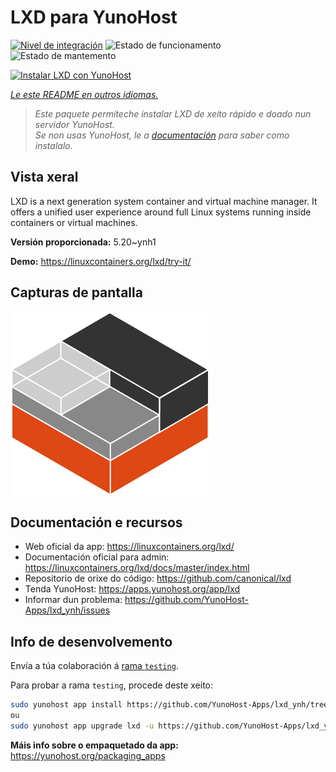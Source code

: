 <!--
NOTA: Este README foi creado automáticamente por <https://github.com/YunoHost/apps/tree/master/tools/readme_generator>
NON debe editarse manualmente.
-->

# LXD para YunoHost

[![Nivel de integración](https://dash.yunohost.org/integration/lxd.svg)](https://dash.yunohost.org/appci/app/lxd) ![Estado de funcionamento](https://ci-apps.yunohost.org/ci/badges/lxd.status.svg) ![Estado de mantemento](https://ci-apps.yunohost.org/ci/badges/lxd.maintain.svg)

[![Instalar LXD con YunoHost](https://install-app.yunohost.org/install-with-yunohost.svg)](https://install-app.yunohost.org/?app=lxd)

*[Le este README en outros idiomas.](./ALL_README.md)*

> *Este paquete permíteche instalar LXD de xeito rápido e doado nun servidor YunoHost.*  
> *Se non usas YunoHost, le a [documentación](https://yunohost.org/install) para saber como instalalo.*

## Vista xeral

LXD is a next generation system container and virtual machine manager. It offers a unified user experience around full Linux systems running inside containers or virtual machines.

**Versión proporcionada:** 5.20~ynh1

**Demo:** <https://linuxcontainers.org/lxd/try-it/>

## Capturas de pantalla

![Captura de pantalla de LXD](./doc/screenshots/LXD-logo.png)

## Documentación e recursos

- Web oficial da app: <https://linuxcontainers.org/lxd/>
- Documentación oficial para admin: <https://linuxcontainers.org/lxd/docs/master/index.html>
- Repositorio de orixe do código: <https://github.com/canonical/lxd>
- Tenda YunoHost: <https://apps.yunohost.org/app/lxd>
- Informar dun problema: <https://github.com/YunoHost-Apps/lxd_ynh/issues>

## Info de desenvolvemento

Envía a túa colaboración á [rama `testing`](https://github.com/YunoHost-Apps/lxd_ynh/tree/testing).

Para probar a rama `testing`, procede deste xeito:

```bash
sudo yunohost app install https://github.com/YunoHost-Apps/lxd_ynh/tree/testing --debug
ou
sudo yunohost app upgrade lxd -u https://github.com/YunoHost-Apps/lxd_ynh/tree/testing --debug
```

**Máis info sobre o empaquetado da app:** <https://yunohost.org/packaging_apps>
